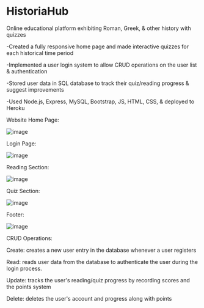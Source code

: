 # HistoriaHub

Online educational platform exhibiting Roman, Greek, &amp; other history with quizzes

-Created a fully responsive home page and made interactive quizzes for each historical time period

-Implemented a user login system to allow CRUD operations on the user list & authentication

-Stored user data in SQL database to track their quiz/reading progress & suggest improvements

-Used Node.js, Express, MySQL, Bootstrap, JS, HTML, CSS, & deployed to Heroku


Website Home Page: 

![image](https://github.com/ylu8888/HistoriaHub/assets/123523291/27177c9e-218b-4afe-8bc4-cc44e1581565)

Login Page:

![image](https://github.com/ylu8888/HistoriaHub/assets/123523291/86052f5e-1bb7-485b-9e70-ceb82d9c3365)

Reading Section:

![image](https://github.com/ylu8888/HistoriaHub/assets/123523291/ff771953-0a4f-454c-89ab-3e5fa8079ab6)

Quiz Section:

![image](https://github.com/ylu8888/HistoriaHub/assets/123523291/a55668d8-23ee-42b9-8f1b-7cdc30e5e2a3)

Footer:

![image](https://github.com/ylu8888/HistoriaHub/assets/123523291/825775e7-4001-45ed-b6ac-40f99e65742d)


CRUD Operations:

Create: creates a new user entry in the database whenever a user registers

Read: reads user data from the database to authenticate the user during the login process.

Update: tracks the user's reading/quiz progress by recording scores and the points system

Delete:  deletes the user's account and progress along with points

